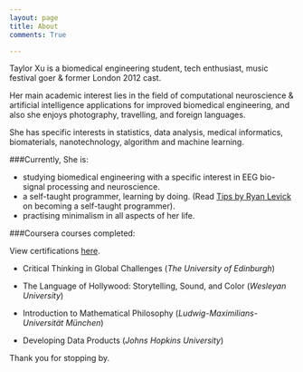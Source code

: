 ```yaml
---
layout: page
title: About
comments: True

---
```


Taylor Xu is a biomedical engineering student, tech enthusiast, music festival goer & former London 2012 cast.

Her main academic interest lies in the field of computational neuroscience & artificial intelligence applications for improved biomedical engineering, and also she enjoys photography, travelling, and foreign languages.

She has specific interests in statistics, data analysis, medical informatics, biomaterials, nanotechnology, algorithm and machine learning.

###Currently, She is:

- studying biomedical engineering with a specific interest in EEG bio-signal processing and neuroscience.
- a self-taught programmer, learning by doing. (Read [Tips by Ryan Levick](https://www.wunderlist.com/blog/Landing-your-dream-job/)  on becoming a self-taught programmer).
- practising minimalism in all aspects of her life.

###Coursera courses completed:

View certifications [here](https://github.com/taylorhxu/taylorhxu.github.io/tree/master/coursera).

- Critical Thinking in Global Challenges (*The University of Edinburgh*)

- The Language of Hollywood: Storytelling, Sound, and Color (*Wesleyan University*)

- Introduction to Mathematical Philosophy (*Ludwig-Maximilians-Universität München*)

- Developing Data Products (*Johns Hopkins University*)

Thank you for stopping by.

